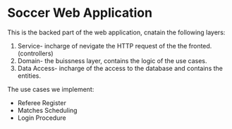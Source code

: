 # Soccer Web Application

This is the backed part of the web application, cnatain the following layers:

1. Service- incharge of nevigate the HTTP request of the the fronted. (controllers)
2. Domain- the buissness layer, contains the logic of the use cases.
3. Data Access- incharge of the access to the database and contains the entities.

The use cases we implement:
* Referee Register
* Matches Scheduling
* Login Procedure
